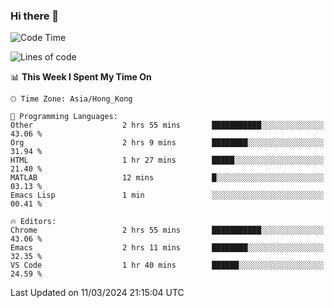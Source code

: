 ### Hi there 👋

<!--
**nicehiro/nicehiro** is a ✨ _special_ ✨ repository because its `README.md` (this file) appears on your GitHub profile.

Here are some ideas to get you started:

- 🔭 I’m currently working on ...
- 🌱 I’m currently learning ...
- 👯 I’m looking to collaborate on ...
- 🤔 I’m looking for help with ...
- 💬 Ask me about ...
- 📫 How to reach me: ...
- 😄 Pronouns: ...
- ⚡ Fun fact: ...
-->

<!--START_SECTION:waka-->
![Code Time](http://img.shields.io/badge/Code%20Time-281%20hrs%2039%20mins-blue)

![Lines of code](https://img.shields.io/badge/From%20Hello%20World%20I%27ve%20Written-2.6%20million%20lines%20of%20code-blue)

📊 **This Week I Spent My Time On** 

```text
🕑︎ Time Zone: Asia/Hong_Kong

💬 Programming Languages: 
Other                    2 hrs 55 mins       ███████████░░░░░░░░░░░░░░   43.06 % 
Org                      2 hrs 9 mins        ████████░░░░░░░░░░░░░░░░░   31.94 % 
HTML                     1 hr 27 mins        █████░░░░░░░░░░░░░░░░░░░░   21.40 % 
MATLAB                   12 mins             █░░░░░░░░░░░░░░░░░░░░░░░░   03.13 % 
Emacs Lisp               1 min               ░░░░░░░░░░░░░░░░░░░░░░░░░   00.41 % 

🔥 Editors: 
Chrome                   2 hrs 55 mins       ███████████░░░░░░░░░░░░░░   43.06 % 
Emacs                    2 hrs 11 mins       ████████░░░░░░░░░░░░░░░░░   32.35 % 
VS Code                  1 hr 40 mins        ██████░░░░░░░░░░░░░░░░░░░   24.59 % 
```


 Last Updated on 11/03/2024 21:15:04 UTC
<!--END_SECTION:waka-->
